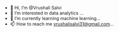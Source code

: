 - 👋 Hi, I’m @Vrushali Salvi
- 👀 I’m interested in data analytics ...
- 🌱 I’m currently learning machine learning...
- 📫 How to reach me vrushalisalvi31@gmail.com...

<!---
VrushaliSa/VrushaliSa is a ✨ special ✨ repository because its `README.md` (this file) appears on your GitHub profile.
You can click the Preview link to take a look at your changes.
--->
